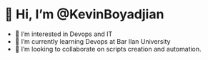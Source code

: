 # 👋 Hi, I’m @KevinBoyadjian
- 👀 I’m interested in Devops and IT 
- 🌱 I’m currently learning Devops at Bar Ilan University 
- 💞️ I’m looking to collaborate on scripts creation and automation.

<!---
KevinBoyadjian/KevinBoyadjian is a ✨ special ✨ repository because its `README.md` (this file) appears on your GitHub profile.
You can click the Preview link to take a look at your changes.
--->
